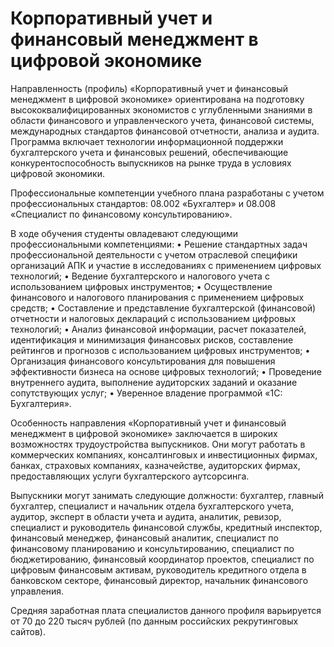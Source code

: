 # Корпоративный учет и финансовый менеджмент в цифровой экономике

Направленность (профиль) «Корпоративный учет и финансовый менеджмент в цифровой экономике» ориентирована на подготовку высококвалифицированных экономистов с углубленными знаниями в области финансового и управленческого учета, финансовой системы, международных стандартов финансовой отчетности, анализа и аудита. Программа включает технологии информационной поддержки бухгалтерского учета и финансовых решений, обеспечивающие конкурентоспособность выпускников на рынке труда в условиях цифровой экономики.

Профессиональные компетенции учебного плана разработаны с учетом профессиональных стандартов: 08.002 «Бухгалтер» и 08.008 «Специалист по финансовому консультированию».

В ходе обучения студенты овладевают следующими профессиональными компетенциями:
• Решение стандартных задач профессиональной деятельности с учетом отраслевой специфики организаций АПК и участие в исследованиях с применением цифровых технологий;
• Ведение бухгалтерского и налогового учета с использованием цифровых инструментов;
• Осуществление финансового и налогового планирования с применением цифровых средств;
• Составление и представление бухгалтерской (финансовой) отчетности и налоговых деклараций с использованием цифровых технологий;
• Анализ финансовой информации, расчет показателей, идентификация и минимизация финансовых рисков, составление рейтингов и прогнозов с использованием цифровых инструментов;
• Организация финансового консультирования для повышения эффективности бизнеса на основе цифровых технологий;
• Проведение внутреннего аудита, выполнение аудиторских заданий и оказание сопутствующих услуг;
• Уверенное владение программой «1С: Бухгалтерия».

Особенность направления «Корпоративный учет и финансовый менеджмент в цифровой экономике» заключается в широких возможностях трудоустройства выпускников. Они могут работать в коммерческих компаниях, консалтинговых и инвестиционных фирмах, банках, страховых компаниях, казначействе, аудиторских фирмах, предоставляющих услуги бухгалтерского аутсорсинга.

Выпускники могут занимать следующие должности: бухгалтер, главный бухгалтер, специалист и начальник отдела бухгалтерского учета, аудитор, эксперт в области учета и аудита, аналитик, ревизор, специалист и руководитель финансовой службы, кредитный инспектор, финансовый менеджер, финансовый аналитик, специалист по финансовому планированию и консультированию, специалист по бюджетированию, финансовый координатор проектов, специалист по цифровым финансовым активам, руководитель кредитного отдела в банковском секторе, финансовый директор, начальник финансового управления.

Средняя заработная плата специалистов данного профиля варьируется от 70 до 220 тысяч рублей (по данным российских рекрутинговых сайтов).